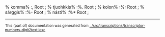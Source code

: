 















































% komma% :,      Root ;
% tjuohkkis% :%. Root ;
% kolon% :%:     Root ;
% sárggis% :%-   Root ; 
% násti% :%*     Root ; 

* * *
<small>This (part of) documentation was generated from [../src/transcriptions/transcriptor-numbers-digit2text.lexc](http://github.com/giellalt/lang-apu/blob/main/../src/transcriptions/transcriptor-numbers-digit2text.lexc)</small>